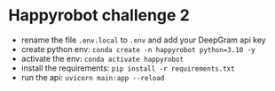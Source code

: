 # Happyrobot challenge 2
- rename the file `.env.local` to `.env` and add your DeepGram api key
- create python env: `conda create -n happyrobot python=3.10 -y`
- activate the env: `conda activate happyrobot`
- install the requirements: `pip install -r requirements.txt`
- run the api: `uvicorn main:app --reload`